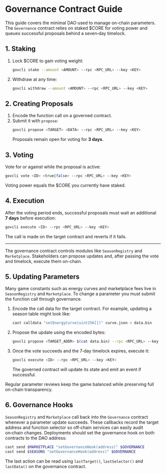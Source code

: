 # Governance Contract Guide

This guide covers the minimal DAO used to manage on-chain parameters. The `Governance` contract relies on staked \$CORE for voting power and queues successful proposals behind a seven‑day timelock.

## 1. Staking

1. Lock \$CORE to gain voting weight:
   ```bash
   govcli stake --amount <AMOUNT> --rpc <RPC_URL> --key <KEY>
   ```
2. Withdraw at any time:
   ```bash
   govcli withdraw --amount <AMOUNT> --rpc <RPC_URL> --key <KEY>
   ```

## 2. Creating Proposals

1. Encode the function call on a governed contract.
2. Submit it with `propose`:
   ```bash
   govcli propose <TARGET> <DATA> --rpc <RPC_URL> --key <KEY>
   ```
   Proposals remain open for voting for **3 days**.

## 3. Voting

Vote for or against while the proposal is active:
```bash
govcli vote <ID> <true|false> --rpc <RPC_URL> --key <KEY>
```
Voting power equals the \$CORE you currently have staked.

## 4. Execution

After the voting period ends, successful proposals must wait an additional **7 days** before execution:
```bash
govcli execute <ID> --rpc <RPC_URL> --key <KEY>
```
The call is made on the target contract and reverts if it fails.

---

The governance contract controls modules like `SeasonRegistry` and `Marketplace`. Stakeholders can propose updates and, after passing the vote and timelock, execute them on-chain.

## 5. Updating Parameters

Many game constants such as energy curves and marketplace fees live in
`SeasonRegistry` and `Marketplace`. To change a parameter you must
submit the function call through governance.

1. Encode the call data for the target contract. For example, updating a
   season table might look like:
   ```bash
   cast calldata "setEnergyCurve(uint256[])" curve.json > data.bin
   ```
2. Propose the update using the encoded bytes:
   ```bash
   govcli propose <TARGET_ADDR> $(cat data.bin) --rpc <RPC_URL> --key <KEY>
   ```
3. Once the vote succeeds and the 7‑day timelock expires, execute it:
   ```bash
   govcli execute <ID> --rpc <RPC_URL> --key <KEY>
   ```
   The governed contract will update its state and emit an event if
   successful.

Regular parameter reviews keep the game balanced while preserving full
on-chain transparency.

## 6. Governance Hooks

`SeasonRegistry` and `Marketplace` call back into the `Governance` contract
whenever a parameter update succeeds. These callbacks record the target address
and function selector so off‑chain services can easily audit on‑chain changes.
Deployments should set the governance hook on both contracts to the DAO address:

```bash
cast send $MARKETPLACE "setGovernanceHook(address)" $GOVERNANCE
cast send $SEASONS "setGovernanceHook(address)" $GOVERNANCE
```

The last action can be read using `lastTarget()`, `lastSelector()` and
`lastData()` on the governance contract.
